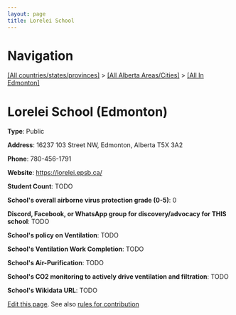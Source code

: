 ```yaml
---
layout: page
title: Lorelei School
---
```

# Navigation

[[All countries/states/provinces]](../../..) > [[All Alberta Areas/Cities]](../..) > [[All In Edmonton]](..)

# Lorelei School (Edmonton)

**Type**: Public

**Address**: 16237 103 Street NW, Edmonton, Alberta T5X 3A2

**Phone**: 780-456-1791

**Website**: <https://lorelei.epsb.ca/>

**Student Count**: TODO

**School's overall airborne virus protection grade (0-5)**: 0

**Discord, Facebook, or WhatsApp group for discovery/advocacy for THIS school**: TODO

**School's policy on Ventilation**: TODO

**School's Ventilation Work Completion**: TODO

**School's Air-Purification**: TODO

**School's CO2 monitoring to actively drive ventilation and filtration**: TODO

**School's Wikidata URL**: TODO


[Edit this page](https://github.com/ventilate-schools/AB/edit/main/./Edmonton/Lorelei_School.md). See also [rules for contribution](../../../contribution-rules/)